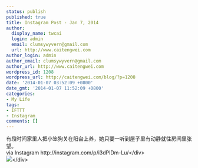 ```yaml
---
status: publish
published: true
title: Instagram Post - Jan 7, 2014
author:
  display_name: twcai
  login: admin
  email: clumsywyvern@gmail.com
  url: http://www.caitengwei.com
author_login: admin
author_email: clumsywyvern@gmail.com
author_url: http://www.caitengwei.com
wordpress_id: 1208
wordpress_url: http://caitengwei.com/blog/?p=1208
date: '2014-01-07 03:52:09 +0800'
date_gmt: '2014-01-07 11:52:09 +0800'
categories:
- My Life
tags:
- IFTTT
- Instagram
comments: []
---
```

<div>
<div>有段时间家里人把小笨狗关在阳台上养，她只要一听到屋子里有动静就往房间里张望。
<div&#47;><br &#47;>
<div>via Instagram http:&#47;&#47;instagram.com&#47;p&#47;i3dPlDm-Lu&#47;<&#47;div><br &#47;><img src='http:&#47;&#47;distilleryimage0.s3.amazonaws.com&#47;056012f0779011e3a8000e98683cb2d8_8.jpg' style='max-width:600px;' &#47;><br&#47;><&#47;div></p>
